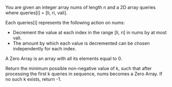 You are given an integer array nums of length n and a 2D array queries where queries[i] = [li, ri, vali].

Each queries[i] represents the following action on nums:

* Decrement the value at each index in the range [li, ri] in nums by at most vali.
* The amount by which each value is decremented can be chosen independently for each index.

A Zero Array is an array with all its elements equal to 0.

Return the minimum possible non-negative value of k, such that after processing the first k queries in sequence, nums becomes a Zero Array. If no such k exists, return -1.